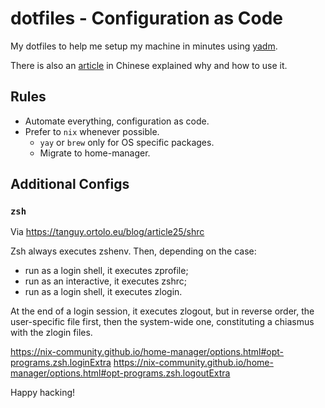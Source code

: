 # dotfiles - Configuration as Code

My dotfiles to help me setup my machine in minutes using [yadm](https://yadm.io/).

There is also an [article](https://sspai.com/post/66894) in Chinese explained why and how to use it.

## Rules

- Automate everything, configuration as code.
- Prefer to `nix` whenever possible.
  - `yay` or `brew` only for OS specific packages.
  - Migrate to home-manager.

## Additional Configs

### `zsh`

Via https://tanguy.ortolo.eu/blog/article25/shrc

Zsh always executes zshenv. Then, depending on the case:

- run as a login shell, it executes zprofile;
- run as an interactive, it executes zshrc;
- run as a login shell, it executes zlogin.

At the end of a login session, it executes zlogout, but in reverse order, the
user-specific file first, then the system-wide one, constituting a chiasmus
with the zlogin files.

https://nix-community.github.io/home-manager/options.html#opt-programs.zsh.loginExtra
https://nix-community.github.io/home-manager/options.html#opt-programs.zsh.logoutExtra

Happy hacking!
